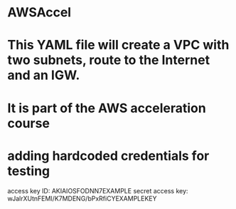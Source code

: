 # AWSAccel
# This YAML file will create a VPC with two subnets, route to the Internet and an IGW.
# It is part of the AWS acceleration course
# adding hardcoded credentials for testing
access key ID: AKIAIOSFODNN7EXAMPLE
secret access key: wJalrXUtnFEMI/K7MDENG/bPxRfiCYEXAMPLEKEY
